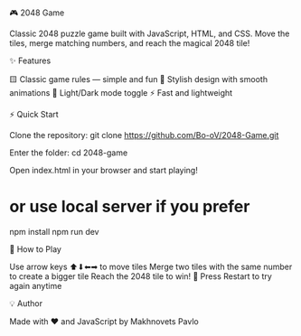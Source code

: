 🎮 2048 Game

Classic 2048 puzzle game built with JavaScript, HTML, and CSS.
Move the tiles, merge matching numbers, and reach the magical 2048 tile!

✨ Features

🟨 Classic game rules — simple and fun
🎨 Stylish design with smooth animations
🌙 Light/Dark mode toggle
⚡ Fast and lightweight

⚡ Quick Start

Clone the repository:
git clone https://github.com/Bo-oV/2048-Game.git

Enter the folder:
cd 2048-game

Open index.html in your browser and start playing!
# or use local server if you prefer
npm install
npm run dev

🚀 How to Play

Use arrow keys ⬆⬇⬅➡ to move tiles
Merge two tiles with the same number to create a bigger tile
Reach the 2048 tile to win! 🎉
Press Restart to try again anytime

💡 Author

Made with ❤️ and JavaScript by Makhnovets Pavlo

